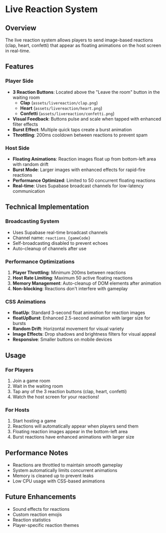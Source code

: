 # Live Reaction System

## Overview
The live reaction system allows players to send image-based reactions (clap, heart, confetti) that appear as floating animations on the host screen in real-time.

## Features

### Player Side
- **3 Reaction Buttons**: Located above the "Leave the room" button in the waiting room
  - **Clap** (`assets/livereaction/clap.png`)
  - **Heart** (`assets/livereaction/heart.png`) 
  - **Confetti** (`assets/livereaction/confetti.png`)
- **Visual Feedback**: Buttons pulse and scale when tapped with enhanced filter effects
- **Burst Effect**: Multiple quick taps create a burst animation
- **Throttling**: 200ms cooldown between reactions to prevent spam

### Host Side
- **Floating Animations**: Reaction images float up from bottom-left area with random drift
- **Burst Mode**: Larger images with enhanced effects for rapid-fire reactions
- **Performance Optimized**: Limited to 50 concurrent floating reactions
- **Real-time**: Uses Supabase broadcast channels for low-latency communication

## Technical Implementation

### Broadcasting System
- Uses Supabase real-time broadcast channels
- Channel name: `reactions_{gameCode}`
- Self-broadcasting disabled to prevent echoes
- Auto-cleanup of channels after use

### Performance Optimizations
1. **Player Throttling**: Minimum 200ms between reactions
2. **Host Rate Limiting**: Maximum 50 active floating reactions
3. **Memory Management**: Auto-cleanup of DOM elements after animation
4. **Non-blocking**: Reactions don't interfere with gameplay

### CSS Animations
- **floatUp**: Standard 3-second float animation for reaction images
- **floatUpBurst**: Enhanced 2.5-second animation with larger size for bursts
- **Random Drift**: Horizontal movement for visual variety
- **Image Effects**: Drop shadows and brightness filters for visual appeal
- **Responsive**: Smaller buttons on mobile devices

## Usage

### For Players
1. Join a game room
2. Wait in the waiting room
3. Tap any of the 3 reaction buttons (clap, heart, confetti)
4. Watch the host screen for your reactions!

### For Hosts
1. Start hosting a game
2. Reactions will automatically appear when players send them
3. Floating reaction images appear in the bottom-left area
4. Burst reactions have enhanced animations with larger size

## Performance Notes
- Reactions are throttled to maintain smooth gameplay
- System automatically limits concurrent animations
- Memory is cleaned up to prevent leaks
- Low CPU usage with CSS-based animations

## Future Enhancements
- Sound effects for reactions
- Custom reaction emojis
- Reaction statistics
- Player-specific reaction themes

